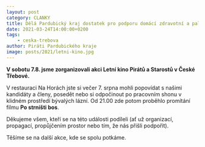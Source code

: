 ```yaml
---
layout: post
category: CLANKY
title: Dělá Pardubický kraj dostatek pro podporu domácí zdravotní a paliativní péče?
date: 2021-03-24T14:00:00+0200
tags: 
    - ceska-trebova
author: Piráti Pardubického kraje
image: posts/2021/letni-kino.jpg
---
```


**V sobotu 7.8. jsme zorganizovali akci Letní kino Pirátů a Starostů v České Třebové.** 

V restauraci Na Horách jste si večer 7. srpna mohli popovídat s našimi kandidáty a členy, posedět nebo si odpočinout po pracovním shonu v klidném prostředí bývalých lázní. Od 21.00 zde potom proběhlo promítání filmu **Po strništi bos**.

Děkujeme všem, kteří se na této události podíleli (ať už organizací, propagací, propůjčením prostor nebo tím, že nás přišli podpořit). 

Těšíme se na další akce, kde se spolu potkáme. 
